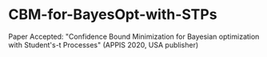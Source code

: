 # CBM-for-BayesOpt-with-STPs
Paper Accepted: "Confidence Bound Minimization for Bayesian optimization with Student's-t Processes" (APPIS 2020, USA publisher)
